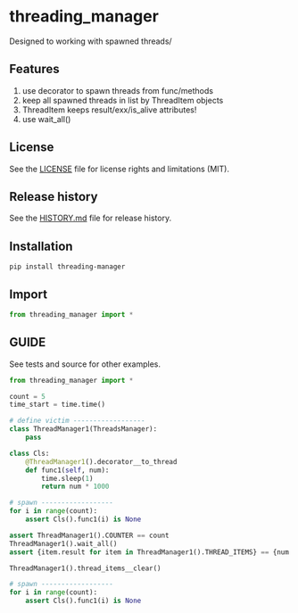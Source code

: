 # threading_manager
Designed to working with spawned threads/

## Features
1. use decorator to spawn threads from func/methods
2. keep all spawned threads in list by ThreadItem objects
3. ThreadItem keeps result/exx/is_alive attributes!
4. use wait_all()


## License
See the [LICENSE](LICENSE) file for license rights and limitations (MIT).


## Release history
See the [HISTORY.md](HISTORY.md) file for release history.


## Installation
```commandline
pip install threading-manager
```

## Import
```python
from threading_manager import *
```


## GUIDE
See tests and source for other examples.
```python
from threading_manager import *

count = 5
time_start = time.time()

# define victim ------------------
class ThreadManager1(ThreadsManager):
    pass

class Cls:
    @ThreadManager1().decorator__to_thread
    def func1(self, num):
        time.sleep(1)
        return num * 1000

# spawn ------------------
for i in range(count):
    assert Cls().func1(i) is None

assert ThreadManager1().COUNTER == count
ThreadManager1().wait_all()
assert {item.result for item in ThreadManager1().THREAD_ITEMS} == {num * 1000 for num in range(count)}

ThreadManager1().thread_items__clear()

# spawn ------------------
for i in range(count):
    assert Cls().func1(i) is None
```
